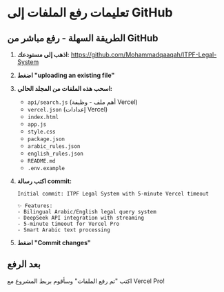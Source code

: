 # تعليمات رفع الملفات إلى GitHub

## الطريقة السهلة - رفع مباشر من GitHub

1. **اذهب إلى مستودعك:**
   https://github.com/Mohammadqaaqah/ITPF-Legal-System

2. **اضغط "uploading an existing file"**

3. **اسحب هذه الملفات من المجلد الحالي:**
   - `api/search.js` (أهم ملف - وظيفة Vercel)
   - `vercel.json` (إعدادات Vercel)
   - `index.html`
   - `app.js`  
   - `style.css`
   - `package.json`
   - `arabic_rules.json`
   - `english_rules.json`
   - `README.md`
   - `.env.example`

4. **اكتب رسالة commit:**
   ```
   Initial commit: ITPF Legal System with 5-minute Vercel timeout
   
   ✨ Features:
   - Bilingual Arabic/English legal query system
   - DeepSeek API integration with streaming
   - 5-minute timeout for Vercel Pro
   - Smart Arabic text processing
   ```

5. **اضغط "Commit changes"**

## بعد الرفع
اكتب "تم رفع الملفات" وسأقوم بربط المشروع مع Vercel Pro!